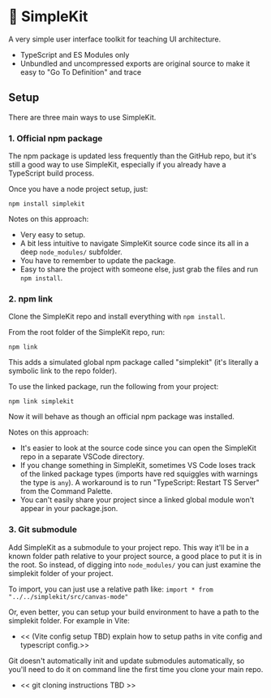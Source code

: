 # 🧰 SimpleKit

A very simple user interface toolkit for teaching UI architecture.

- TypeScript and ES Modules only
- Unbundled and uncompressed exports are original source to make it easy to "Go To Definition" and trace

## Setup

There are three main ways to use SimpleKit.

### 1. Official npm package

The npm package is updated less frequently than the GitHub repo, but it's still a good way to use SimpleKit, especially if you already have a TypeScript build process.

Once you have a node project setup, just:

`npm install simplekit`

Notes on this approach:

- Very easy to setup.
- A bit less intuitive to navigate SimpleKit source code since its all in a deep `node_modules/` subfolder.
- You have to remember to update the package.
- Easy to share the project with someone else, just grab the files and run `npm install`.

### 2. npm link

Clone the SimpleKit repo and install everything with `npm install`.

From the root folder of the SimpleKit repo, run:

`npm link`

This adds a simulated global npm package called "simplekit" (it's literally a symbolic link to the repo folder).

To use the linked package, run the following from your project:

`npm link simplekit`

Now it will behave as though an official npm package was installed.

Notes on this approach:

- It's easier to look at the source code since you can open the SimpleKit repo in a separate VSCode directory.
- If you change something in SimpleKit, sometimes VS Code loses track of the linked package types (imports have red squiggles with warnings the type is `any`). A workaround is to run "TypeScript: Restart TS Server" from the Command Palette.
- You can't easily share your project since a linked global module won't appear in your package.json.

### 3. Git submodule

Add SimpleKit as a submodule to your project repo. This way it'll be in a known folder path relative to your project source, a good place to put it is in the root. So instead, of digging into `node_modules/` you can just examine the simplekit folder of your project.

To import, you can just use a relative path like:
`import * from "../../simplekit/src/canvas-mode"`

Or, even better, you can setup your build environment to have a path to the simplekit folder. For example in Vite:

- << (Vite config setup TBD) explain how to setup paths in vite config and typescript config.>>

Git doesn't automatically init and update submodules automatically, so you'll need to do it on command line the first time you clone your main repo.

- << git cloning instructions TBD >>



